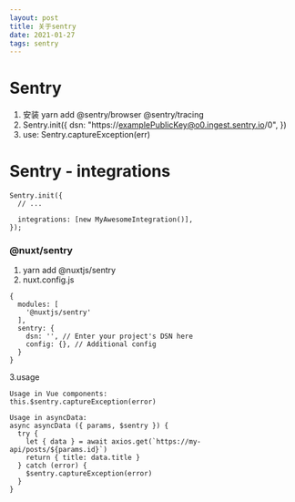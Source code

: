 ```yaml
---
layout: post
title: 关于sentry
date: 2021-01-27
tags: sentry
---
```

# Sentry
1. 安装 yarn add @sentry/browser @sentry/tracing
2. Sentry.init({
  dsn: "https://examplePublicKey@o0.ingest.sentry.io/0",
})
3. use: Sentry.captureException(err)

# Sentry - integrations
```
Sentry.init({
  // ...

  integrations: [new MyAwesomeIntegration()],
});

```

### @nuxt/sentry
1. yarn add @nuxtjs/sentry
2. nuxt.config.js
```
{
  modules: [
    '@nuxtjs/sentry'
  ],
  sentry: {
    dsn: '', // Enter your project's DSN here
    config: {}, // Additional config
  }
}
```
3.usage
```
Usage in Vue components:
this.$sentry.captureException(error)

Usage in asyncData:
async asyncData ({ params, $sentry }) {
  try {
    let { data } = await axios.get(`https://my-api/posts/${params.id}`)
    return { title: data.title }
  } catch (error) {
    $sentry.captureException(error)
  }
}

```